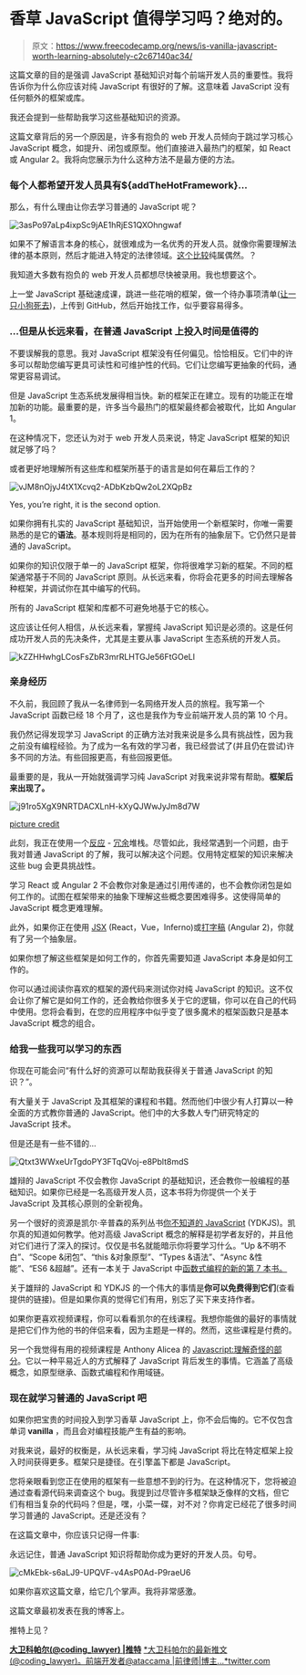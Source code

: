 # 香草 JavaScript 值得学习吗？绝对的。

> 原文：<https://www.freecodecamp.org/news/is-vanilla-javascript-worth-learning-absolutely-c2c67140ac34/>

这篇文章的目的是强调 JavaScript 基础知识对每个前端开发人员的重要性。我将告诉你为什么你应该对纯 JavaScript 有很好的了解。这意味着 JavaScript 没有任何额外的框架或库。

我还会提到一些帮助我学习这些基础知识的资源。

这篇文章背后的另一个原因是，许多有抱负的 web 开发人员倾向于跳过学习核心 JavaScript 概念，如提升、闭包或原型。他们直接进入最热门的框架，如 React 或 Angular 2。我将向您展示为什么这种方法不是最方便的方法。

### 每个人都希望开发人员具有${addTheHotFramework}…

那么，有什么理由让你去学习普通的 JavaScript 呢？

![3asPo97aLp4ixpSc9jAE1hRjES1QXOhngwaf](img/b407ea0e79d1c765cb77f0ee430fdc0c.png)

如果不了解语言本身的核心，就很难成为一名优秀的开发人员。就像你需要理解法律的基本原则，然后才能进入特定的法律领域。[这个比较](https://ideas.ataccama.com/i-stopped-being-a-lawyer-became-a-developer-and-its-awesome-5311e8d74882)纯属偶然。？

我知道大多数有抱负的 web 开发人员都想尽快被录用。我也想要这个。

上一堂 JavaScript 基础速成课，跳进一些花哨的框架，做一个待办事项清单([让一只小狗死去](https://medium.freecodecamp.com/every-time-you-build-a-to-do-list-app-a-puppy-dies-505b54637a5d))，上传到 GitHub，然后开始找工作，似乎要容易得多。

### …但是从长远来看，在普通 JavaScript 上投入时间是值得的

不要误解我的意思。我对 JavaScript 框架没有任何偏见。恰恰相反。它们中的许多可以帮助您编写更具可读性和可维护性的代码。它们让您编写更抽象的代码，通常更容易调试。

但是 JavaScript 生态系统发展得相当快。新的框架正在建立。现有的功能正在增加新的功能。最重要的是，许多当今最热门的框架最终都会被取代，比如 Angular 1。

在这种情况下，您还认为对于 web 开发人员来说，特定 JavaScript 框架的知识就足够了吗？

或者更好地理解所有这些库和框架所基于的语言是如何在幕后工作的？

![vJM8nOjyJ4tX1Xcvq2-ADbKzbQw2oL2XQpBz](img/5a5bad7654040e35746d23c4c3b8e676.png)

Yes, you’re right, it is the second option.

如果你拥有扎实的 JavaScript 基础知识，当开始使用一个新框架时，你唯一需要熟悉的是它的**语法**。基本规则将是相同的，因为在所有的抽象层下。它仍然只是普通的 JavaScript。

如果你的知识仅限于单一的 JavaScript 框架，你将很难学习新的框架。不同的框架通常基于不同的 JavaScript 原则。从长远来看，你将会花更多的时间去理解各种框架，并调试你在其中编写的代码。

所有的 JavaScript 框架和库都不可避免地基于它的核心。

这应该让任何人相信，从长远来看，掌握纯 JavaScript 知识是必须的。这是任何成功开发人员的先决条件，尤其是主要从事 JavaScript 生态系统的开发人员。

![kZZHHwhgLCosFsZbR3mrRLHTGJe56FtGOeLl](img/f604b48f2c6ee9b48334d00fe0d01e7f.png)

### 亲身经历

不久前，我回顾了我从一名律师到一名网络开发人员的旅程。我写第一个 JavaScript 函数已经 18 个月了，这也是我作为专业前端开发人员的第 10 个月。

我仍然记得发现学习 JavaScript 的正确方法对我来说是多么具有挑战性，因为我之前没有编程经验。为了成为一名有效的学习者，我已经尝试了(并且仍在尝试)许多不同的方法。有些回报更高，有些回报更低。

最重要的是，我从一开始就强调学习纯 JavaScript 对我来说非常有帮助。**框架后来出现了。**

![j91ro5XgX9NRTDACXLnH-kXyQJWwJyJm8d7W](img/a98fea4e15fe9e95fa0694fc328ca34e.png)

[picture credit](https://www.keepcalm-o-matic.co.uk/p/keep-calm-and-learn-javascript/)

此刻，我正在使用一个[反应](https://facebook.github.io/react/) - [冗余](http://redux.js.org/)堆栈。尽管如此，我经常遇到一个问题，由于我对普通 JavaScript 的了解，我可以解决这个问题。仅用特定框架的知识来解决这些 bug 会更具挑战性。

学习 React 或 Angular 2 不会教你对象是通过引用传递的，也不会教你闭包是如何工作的。试图在框架带来的抽象下理解这些概念要困难得多。这使得简单的 JavaScript 概念更难理解。

此外，如果你正在使用 [JSX](https://facebook.github.io/react/docs/jsx-in-depth.html) (React，Vue，Inferno)或[打字稿](https://www.typescriptlang.org/) (Angular 2)，你就有了另一个抽象层。

如果你想了解这些框架是如何工作的，你首先需要知道 JavaScript 本身是如何工作的。

你可以通过阅读你喜欢的框架的源代码来测试你对纯 JavaScript 的知识。这不仅会让你了解它是如何工作的，还会教给你很多关于它的逻辑，你可以在自己的代码中使用。您将会看到，在您的应用程序中似乎变了很多魔术的框架函数只是基本 JavaScript 概念的组合。

### 给我一些我可以学习的东西

你现在可能会问“有什么好的资源可以帮助我获得关于普通 JavaScript 的知识？”。

有大量关于 JavaScript 及其框架的课程和书籍。然而他们中很少有人打算以一种全面的方式教你普通的 JavaScript。他们中的大多数人专门研究特定的 JavaScript 技术。

但是还是有一些不错的…

![Qtxt3WWxeUrTgdoPY3FTqQVoj-e8Pblt8mdS](img/ba415f842ed85212d1ef7b9a8eac703b.png)

雄辩的 JavaScript 不仅会教你 JavaScript 的基础知识，还会教你一般编程的基础知识。如果你已经是一名高级开发人员，这本书将为你提供一个关于 JavaScript 及其核心原则的全新视角。

另一个很好的资源是凯尔·辛普森的系列丛书[你不知道的 JavaScript](https://github.com/getify/You-Dont-Know-JS) (YDKJS)。凯尔真的知道如何教学。他对高级 JavaScript 概念的解释是初学者友好的，并且他对它们进行了深入的探讨。仅仅是书名就能暗示你将要学习什么。“Up &不明不白”、“Scope &闭包”、“this &对象原型”、“Types &语法”、“Async &性能”、“ES6 &超越”。还有一本关于 JavaScript 中[函数式编程的新的第 7 本书。](https://github.com/getify/Functional-Light-JS)

关于雄辩的 JavaScript 和 YDKJS 的一个伟大的事情是**你可以免费得到它们**(查看提供的链接)。但是如果你真的觉得它们有用，别忘了买下来支持作者。

如果你更喜欢视频课程，你可以看看凯尔的在线课程。我想你能做的最好的事情就是把它们作为他的书的伴侣来看，因为主题是一样的。然而，这些课程是付费的。

另一个我觉得有用的视频课程是 Anthony Alicea 的 [Javascript:理解奇怪的部分](https://www.udemy.com/understand-javascript/)。它以一种平易近人的方式解释了 JavaScript 背后发生的事情。它涵盖了高级概念，如原型继承、函数式编程和作用域链。

### 现在就学习普通的 JavaScript 吧

如果你把宝贵的时间投入到学习香草 JavaScript 上，你不会后悔的。它不仅包含单词 **vanilla** ，而且会对编程技能产生有益的影响。

对我来说，最好的权衡是，从长远来看，学习纯 JavaScript 将比在特定框架上投入时间获得更多。框架只是捷径。在引擎盖下都是 JavaScript。

您将亲眼看到您正在使用的框架有一些意想不到的行为。在这种情况下，您将被迫通过查看源代码来调查这个 bug。我提到过尽管许多框架缺乏像样的文档，但它们有相当复杂的代码吗？但是，嘿，小菜一碟，对不对？你肯定已经花了很多时间学习普通的 JavaScript。还是还没有？

在这篇文章中，你应该只记得一件事:

永远记住，普通 JavaScript 知识将帮助你成为更好的开发人员。句号。

![cMkEbk-s6aLJ9-UPQVF-v4AsP0Ad-P9raeU6](img/f4fe6123e938ea3fc428913f508e245e.png)

如果你喜欢这篇文章，给它几个掌声。我将非常感激。

这篇文章最初发表在我的博客上。

推特上见？

[**大卫科帕尔(@coding_lawyer) |推特**](https://twitter.com/coding_lawyer)
[*大卫科帕尔的最新推文(@coding_lawyer)。前端开发者@ataccama |前律师|博主…*twitter.com](https://twitter.com/coding_lawyer)
